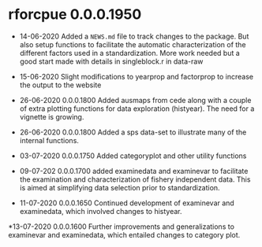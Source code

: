 # rforcpue 0.0.0.1950

* 14-06-2020 Added a `NEWS.md` file to track changes to the package. But also setup functions to facilitate the automatic characterization of the different factors used in a standardization. More work needed but a good start made with details in singleblock.r in data-raw

* 15-06-2020 Slight modifications to yearprop and factorprop to increase the output to the website

* 26-06-2020 0.0.0.1800 Added ausmaps from cede along with a couple of extra plotting functions for data exploration (histyear). The need for a vignette is growing.

* 26-06-2020 0.0.0.1800 Added a sps data-set to illustrate many of the internal functions.

* 03-07-2020 0.0.0.1750 Added categoryplot and other utility functions

* 09-07-202 0.0.0.1700 added examinedata and examinevar to facilitate the examination and characterization of fishery independent data. This is aimed at simplifying data selection prior to standardization.

* 11-07-2020 0.0.0.1650 Continued development of examinevar and examinedata, which involved changes to histyear.

*13-07-2020 0.0.0.1600 Further improvements and generalizations to examinevar and examinedata, which entailed changes to category plot. 